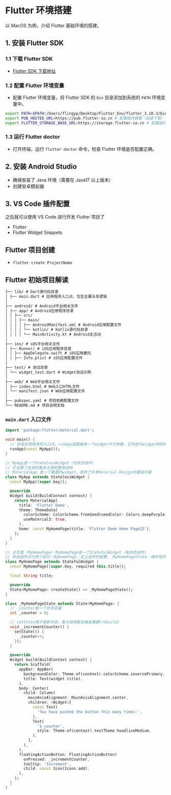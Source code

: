 # Flutter 环境搭建

以 MacOS 为例，介绍 Flutter 基础环境的搭建。

## 1. 安装 Flutter SDK

### 1.1 下载 Flutter SDK

- [Flutter SDK 下载地址](https://flutter.dev/docs/get-started/install)

### 1.2 配置 Flutter 环境变量

- 配置 Flutter 环境变量，将 Flutter SDK 的 `bin` 目录添加到系统的 `PATH` 环境变量中。

```sh
export PATH=$PATH:/Users/flingyp/Desktop/Flutter_Env/flutter_3.10.3/bin
export PUB_HOSTED_URL=https://pub.flutter-io.cn # 配置国内镜像（加速下载）​
export FLUTTER_STORAGE_BASE_URL=https://storage.flutter-io.cn # 配置国内镜像（加速下载）​
```

### 1.3 运行 Flutter doctor

- 打开终端，运行 `flutter doctor` 命令，检查 Flutter 环境是否配置正确。

## 2. 安装 Android Studio

- 确保安装了 Java 环境（需要在 Java17 以上版本）
- 创建安卓模拟器

## 3. VS Code 插件配置

之后就可以使用 VS Code 进行开发 Flutter 项目了

- Flutter
- Flutter Widget Snippets

## Flutter 项目创建

- `flutter create ProjectName`

## Flutter 初始项目解读

```txt
├── lib/ # Dart源代码目录
│ ├── main.dart # 应用程序入口点，包含主要业务逻辑
│
├── android/ # Android平台相关文件
│ ├── app/ # Android应用程序目录
│ │ ├── src/
│ │ │ ├── main/
│ │ │ │ ├── AndroidManifest.xml # Android应用配置文件
│ │ │ │ └── kotlin/ # Kotlin源代码目录
│ │ │ │ └── MainActivity.kt # Android主活动
│
├── ios/ # iOS平台相关文件
│ ├── Runner/ # iOS应用程序目录
│ │ ├── AppDelegate.swift # iOS应用委托
│ │ ├── Info.plist # iOS应用配置文件
│
├── test/ # 测试目录
│ └── widget_test.dart # Widget测试示例
│
├── web/ # Web平台相关文件
│ ├── index.html # Web入口HTML文件
│ └── manifest.json # Web应用配置文件
│
├── pubspec.yaml # 项目依赖配置文件
└── README.md # 项目说明文档
```

### `main.dart` 入口文件

```dart
import 'package:flutter/material.dart';

void main() {
  // 这是应用程序的入口点，runApp函数接收一个widget作为参数，它将成为widget树的根。
  runApp(const MyApp());
}

// MyApp是一个StatelessWidget（无状态组件）
// 它设置了应用的基本主题和整体结构
// MaterialApp 是一个重要的widget，提供了许多Material Design的基础功能
class MyApp extends StatelessWidget {
  const MyApp({super.key});

  @override
  Widget build(BuildContext context) {
    return MaterialApp(
      title: 'Flutter Demo',
      theme: ThemeData(
        colorScheme: ColorScheme.fromSeed(seedColor: Colors.deepPurple),
        useMaterial3: true,
      ),
      home: const MyHomePage(title: 'Flutter Demo Home Page22'),
    );
  }
}

// 主页面 (MyHomePage) MyHomePage是一个StatefulWidget（有状态组件）
// 状态组件分为两个部分：MyHomePage：定义组件的配置、_MyHomePageState：维护组件的状态
class MyHomePage extends StatefulWidget {
  const MyHomePage({super.key, required this.title});

  final String title;

  @override
  State<MyHomePage> createState() => _MyHomePageState();
}

class _MyHomePageState extends State<MyHomePage> {
  // _counter是一个状态变量
  int _counter = 0;

  // setState用于更新状态，每次调用都会触发重建(rebuild)
  void _incrementCounter() {
    setState(() {
      _counter++;
    });
  }

  @override
  Widget build(BuildContext context) {
    return Scaffold(
      appBar: AppBar(
        backgroundColor: Theme.of(context).colorScheme.inversePrimary,
        title: Text(widget.title),
      ),
      body: Center(
        child: Column(
          mainAxisAlignment: MainAxisAlignment.center,
          children: <Widget>[
            const Text(
              'You have pushed the button this many times:',
            ),
            Text(
              '$_counter',
              style: Theme.of(context).textTheme.headlineMedium,
            ),
          ],
        ),
      ),
      floatingActionButton: FloatingActionButton(
        onPressed: _incrementCounter,
        tooltip: 'Increment',
        child: const Icon(Icons.add),
      ),
    );
  }
}
```
